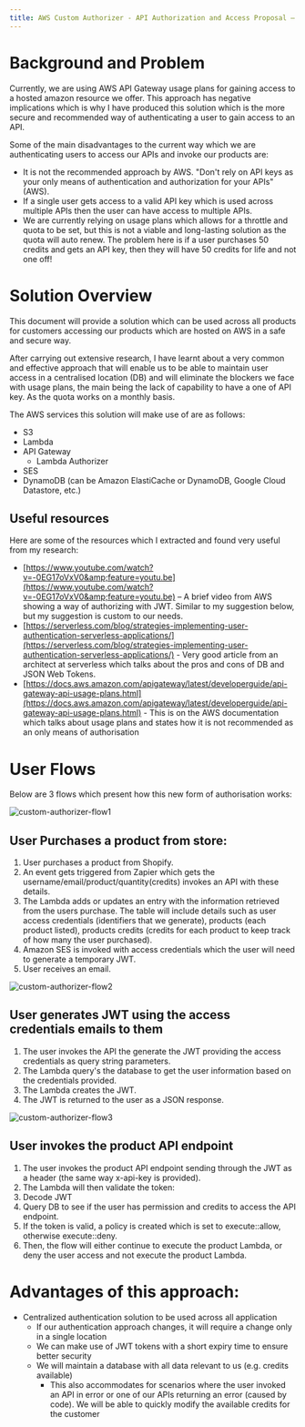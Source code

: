```yaml
---
title: AWS Custom Authorizer - API Authorization and Access Proposal – 2 Step solution (recommended)
---
```


# Background and Problem

Currently, we are using AWS API Gateway usage plans for gaining access to a hosted amazon resource we offer. This approach has negative implications which is why I have produced this solution which is the more secure and recommended way of authenticating a user to gain access to an API.

Some of the main disadvantages to the current way which we are authenticating users to access our APIs and invoke our products are:

- It is not the recommended approach by AWS. &quot;Don&#39;t rely on API keys as your only means of authentication and authorization for your APIs&quot; (AWS).
- If a single user gets access to a valid API key which is used across multiple APIs then the user can have access to multiple APIs.
- We are currently relying on usage plans which allows for a throttle and quota to be set, but this is not a viable and long-lasting solution as the quota will auto renew. The problem here is if a user purchases 50 credits and gets an API key, then they will have 50 credits for life and not one off!

# Solution Overview

This document will provide a solution which can be used across all products for customers accessing our products which are hosted on AWS in a safe and secure way.

After carrying out extensive research, I have learnt about a very common and effective approach that will enable us to be able to maintain user access in a centralised location (DB) and will eliminate the blockers we face with usage plans, the main being the lack of capability to have a one of API key. As the quota works on a monthly basis.

The AWS services this solution will make use of are as follows:

- S3
- Lambda
- API Gateway 
  - Lambda Authorizer
- SES
- DynamoDB (can be Amazon ElastiCache or DynamoDB, Google Cloud Datastore, etc.)

## Useful resources

Here are some of the resources which I extracted and found very useful from my research:

- [https://www.youtube.com/watch?v=-0EG17oVxV0&amp;feature=youtu.be](https://www.youtube.com/watch?v=-0EG17oVxV0&amp;feature=youtu.be) – A brief video from AWS showing a way of authorizing with JWT. Similar to my suggestion below, but my suggestion is custom to our needs.
- [https://serverless.com/blog/strategies-implementing-user-authentication-serverless-applications/](https://serverless.com/blog/strategies-implementing-user-authentication-serverless-applications/) - Very good article from an architect at serverless which talks about the pros and cons of DB and JSON Web Tokens.
- [https://docs.aws.amazon.com/apigateway/latest/developerguide/api-gateway-api-usage-plans.html](https://docs.aws.amazon.com/apigateway/latest/developerguide/api-gateway-api-usage-plans.html) - This is on the AWS documentation which talks about usage plans and states how it is not recommended as an only means of authorisation

# User Flows

Below are 3 flows which present how this new form of authorisation works:


![custom-authorizer-flow1](https://github.com/filetrust/glasswall-engineering-site/blob/Nad/site/docs/guides/img/custom-authorizer-flow1-purchase-from-store.png)

## User Purchases a product from store:

1. User purchases a product from Shopify.
2. An event gets triggered from Zapier which gets the username/email/product/quantity(credits) invokes an API with these details.
3. The Lambda adds or updates an entry with the information retrieved from the users purchase. The table will include details such as user access credentials (identifiers that we generate), products (each product listed), products credits (credits for each product to keep track of how many the user purchased).
4. Amazon SES is invoked with access credentials which the user will need to generate a temporary JWT.
5. User receives an email.



![custom-authorizer-flow2](https://github.com/filetrust/glasswall-engineering-site/blob/Nad/site/docs/guides/img/custom-authorizer-flow2-generate-token-from-access-credentials.png)

## User generates JWT using the access credentials emails to them

1. The user invokes the API the generate the JWT providing the access credentials as query string parameters.
2. The Lambda query&#39;s the database to get the user information based on the credentials provided.
3. The Lambda creates the JWT.
4. The JWT is returned to the user as a JSON response.



![custom-authorizer-flow3](https://github.com/filetrust/glasswall-engineering-site/blob/Nad/site/docs/guides/img/custom-authorizer-flow3-lambda-authoriser.png)

## User invokes the product API endpoint

1. The user invokes the product API endpoint sending through the JWT as a header (the same way x-api-key is provided).
2. The Lambda will then validate the token:
  1. Decode JWT
  2. Query DB to see if the user has permission and credits to access the API endpoint.
3. If the token is valid, a policy is created which is set to execute::allow, otherwise execute::deny.
4. Then, the flow will either continue to execute the product Lambda, or deny the user access and not execute the product Lambda.

# Advantages of this approach:

- Centralized authentication solution to be used across all application
  - If our authentication approach changes, it will require a change only in a single location
  - We can make use of JWT tokens with a short expiry time to ensure better security
  - We will maintain a database with all data relevant to us (e.g. credits available)
    - This also accommodates for scenarios where the user invoked an API in error or one of our APIs returning an error (caused by code). We will be able to quickly modify the available credits for the customer